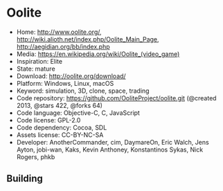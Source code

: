 # Oolite

- Home: http://www.oolite.org/, http://wiki.alioth.net/index.php/Oolite_Main_Page, http://aegidian.org/bb/index.php
- Media: https://en.wikipedia.org/wiki/Oolite_(video_game)
- Inspiration: Elite
- State: mature
- Download: http://oolite.org/download/
- Platform: Windows, Linux, macOS
- Keyword: simulation, 3D, clone, space, trading
- Code repository: https://github.com/OoliteProject/oolite.git (@created 2013, @stars 422, @forks 64)
- Code language: Objective-C, C, JavaScript
- Code license: GPL-2.0
- Code dependency: Cocoa, SDL
- Assets license: CC-BY-NC-SA
- Developer: AnotherCommander, cim, DaymareOn, Eric Walch, Jens Ayton, jobi-wan, Kaks, Kevin Anthoney, Konstantinos Sykas, Nick Rogers, phkb

## Building
